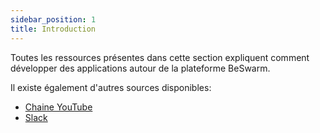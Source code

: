 ```yaml
---
sidebar_position: 1
title: Introduction
---
```

Toutes les ressources présentes dans cette section expliquent comment développer des applications autour de la plateforme BeSwarm.

Il existe également d'autres sources disponibles:
* [Chaine YouTube](https://www.youtube.com/channel/UCg2DuVHagQfd3rzSbdD89KA)
* [Slack](https://beswarm-group.slack.com)
